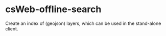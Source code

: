 # csWeb-offline-search
Create an index of (geojson) layers, which can be used in the stand-alone client.

